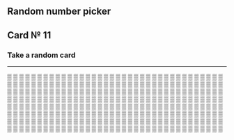 ## Random number picker 

## Card № 11

### Take a random card
----
[▒](15.md) [▒](93.md) [▒](38.md) [▒](95.md) [▒](74.md) [▒](22.md) [▒](42.md) [▒](1.md) [▒](3.md) [▒](90.md) [▒](31.md) [▒](12.md) [▒](75.md) [▒](45.md) [▒](99.md) [▒](8.md) [▒](23.md) [▒](71.md) [▒](26.md) [▒](76.md) [▒](24.md) [▒](89.md) [▒](71.md) [▒](59.md) [▒](76.md) [▒](16.md) [▒](83.md) [▒](11.md) [▒](55.md) [▒](28.md) [▒](4.md) [▒](41.md) [▒](81.md) [▒](62.md) [▒](18.md) [▒](31.md) [▒](3.md) [▒](97.md) [▒](60.md) [▒](82.md) [▒](49.md) [▒](0.md) [▒](70.md) [▒](75.md) [▒](29.md) [▒](85.md) [▒](63.md) [▒](95.md) [▒](15.md) [▒](44.md) [▒](98.md) [▒](79.md) [▒](6.md) [▒](53.md) [▒](73.md) [▒](78.md) [▒](39.md) [▒](80.md) [▒](90.md) [▒](4.md) [▒](72.md) [▒](20.md) [▒](50.md) [▒](92.md) [▒](54.md) [▒](24.md) [▒](13.md) [▒](64.md) [▒](83.md) [▒](65.md) [▒](62.md) [▒](40.md) [▒](42.md) [▒](99.md) [▒](27.md) [▒](79.md) [▒](14.md) [▒](21.md) [▒](2.md) [▒](46.md) [▒](0.md) [▒](88.md) [▒](36.md) [▒](6.md) [▒](51.md) [▒](48.md) [▒](5.md) [▒](83.md) [▒](65.md) [▒](99.md) [▒](4.md) [▒](94.md) [▒](55.md) [▒](99.md) [▒](53.md) [▒](78.md) [▒](87.md) [▒](91.md) [▒](69.md) [▒](46.md) [▒](63.md) [▒](44.md) [▒](80.md) [▒](91.md) [▒](82.md) [▒](41.md) [▒](80.md) [▒](47.md) [▒](80.md) [▒](36.md) [▒](39.md) [▒](98.md) [▒](7.md) [▒](42.md) [▒](72.md) [▒](77.md) [▒](25.md) [▒](90.md) [▒](92.md) [▒](52.md) [▒](17.md) [▒](21.md) [▒](14.md) [▒](69.md) [▒](45.md) [▒](15.md) [▒](48.md) [▒](91.md) [▒](56.md) [▒](96.md) [▒](17.md) [▒](39.md) [▒](9.md) [▒](40.md) [▒](45.md) [▒](10.md) [▒](93.md) [▒](3.md) [▒](6.md) [▒](53.md) [▒](21.md) [▒](58.md) [▒](74.md) [▒](54.md) [▒](94.md) [▒](56.md) [▒](88.md) [▒](28.md) [▒](88.md) [▒](92.md) [▒](27.md) [▒](86.md) [▒](96.md) [▒](83.md) [▒](69.md) [▒](61.md) [▒](71.md) [▒](76.md) [▒](93.md) [▒](38.md) [▒](35.md) [▒](82.md) [▒](37.md) [▒](42.md) [▒](8.md) [▒](68.md) [▒](87.md) [▒](9.md) [▒](87.md) [▒](72.md) [▒](73.md) [▒](88.md) [▒](62.md) [▒](12.md) [▒](70.md) [▒](35.md) [▒](55.md) [▒](43.md) [▒](8.md) [▒](81.md) [▒](85.md) [▒](84.md) [▒](57.md) [▒](38.md) [▒](5.md) [▒](36.md) [▒](46.md) [▒](47.md) [▒](23.md) [▒](8.md) [▒](24.md) [▒](73.md) [▒](26.md) [▒](9.md) [▒](16.md) [▒](49.md) [▒](51.md) [▒](82.md) [▒](41.md) [▒](29.md) [▒](33.md) [▒](41.md) [▒](34.md) [▒](19.md) [▒](26.md) [▒](17.md) [▒](75.md) [▒](78.md) [▒](50.md) [▒](44.md) [▒](32.md) [▒](63.md) [▒](58.md) [▒](86.md) [▒](37.md) [▒](32.md) [▒](50.md) [▒](70.md) [▒](63.md) [▒](81.md) [▒](23.md) [▒](35.md) [▒](93.md) [▒](64.md) [▒](13.md) [▒](33.md) [▒](1.md) [▒](73.md) [▒](49.md) [▒](28.md) [▒](74.md) [▒](16.md) [▒](65.md) [▒](52.md) [▒](53.md) [▒](61.md) [▒](68.md) [▒](18.md) [▒](59.md) [▒](98.md) [▒](43.md) [▒](68.md) [▒](85.md) [▒](54.md) [▒](52.md) [▒](66.md) [▒](79.md) [▒](60.md) [▒](10.md) [▒](36.md) [▒](4.md) [▒](13.md) [▒](95.md) [▒](30.md) [▒](2.md) [▒](64.md) [▒](87.md) [▒](61.md) [▒](77.md) [▒](64.md) [▒](44.md) [▒](96.md) [▒](77.md) [▒](59.md) [▒](56.md) [▒](18.md) [▒](74.md) [▒](25.md) [▒](86.md) [▒](33.md) [▒](27.md) [▒](57.md) [▒](21.md) [▒](66.md) [▒](78.md) [▒](19.md) [▒](20.md) [▒](58.md) [▒](29.md) [▒](29.md) [▒](34.md) [▒](19.md) [▒](6.md) [▒](48.md) [▒](12.md) [▒](65.md) [▒](5.md) [▒](11.md) 